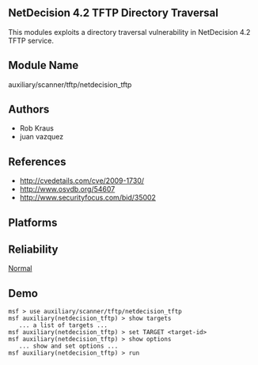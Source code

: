 ## NetDecision 4.2 TFTP Directory Traversal

This modules exploits a directory traversal vulnerability in 
NetDecision 4.2 TFTP service.


## Module Name
auxiliary/scanner/tftp/netdecision_tftp

## Authors
* Rob Kraus
* juan vazquez


## References
* http://cvedetails.com/cve/2009-1730/
* http://www.osvdb.org/54607
* http://www.securityfocus.com/bid/35002




## Platforms


## Reliability
[Normal](https://github.com/rapid7/metasploit-framework/wiki/Exploit-Ranking)

## Demo

```
msf > use auxiliary/scanner/tftp/netdecision_tftp
msf auxiliary(netdecision_tftp) > show targets
   ... a list of targets ...
msf auxiliary(netdecision_tftp) > set TARGET <target-id>
msf auxiliary(netdecision_tftp) > show options
   ... show and set options ...
msf auxiliary(netdecision_tftp) > run
```
    
    